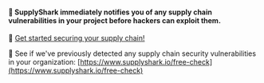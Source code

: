 #### 🦈 SupplyShark immediately notifies you of any supply chain vulnerabilities in your project before hackers can exploit them.

🚀 [Get started securing your supply chain!](https://www.supplyshark.io) 

🔎 See if we've previously detected any supply chain security vulnerabilities in your organization: [https://www.supplyshark.io/free-check](https://www.supplyshark.io/free-check)
